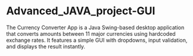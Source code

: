 # Advanced_JAVA_project-GUI
The Currency Converter App is a Java Swing-based desktop application that converts amounts between 11 major currencies using hardcoded exchange rates. It features a simple GUI with dropdowns, input validation, and displays the result instantly.
